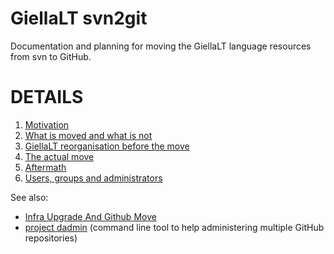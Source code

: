 # GiellaLT svn2git

Documentation and planning for moving the GiellaLT language resources from svn to GitHub.

# DETAILS

1. [Motivation](doc/Motivation.md)
1. [What is moved and what is not](doc/WhatAndWhatNot.md)
1. [GiellaLT reorganisation before the move](doc/GiellaLTReorg.md)
1. [The actual move](doc/TheMove.md)
1. [Aftermath](doc/Aftermath.md)
1. [Users, groups and administrators](doc/UsersGroupsAdmins.md)

See also:

- [Infra Upgrade And Github Move](https://giellalt.uit.no/infra/InfraUpgradeAndGithub.html)
- [project dadmin](https://github.com/divvun/project-dadmin) (command line tool to help administering multiple GitHub repositories)
